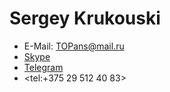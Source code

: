 # Sergey Krukouski

* E-Mail: <TOPans@mail.ru>
* [Skype](skype:topans1)
* [Telegram](https://t.me/TOPansv)
* <tel:+375 29 512 40 83>

